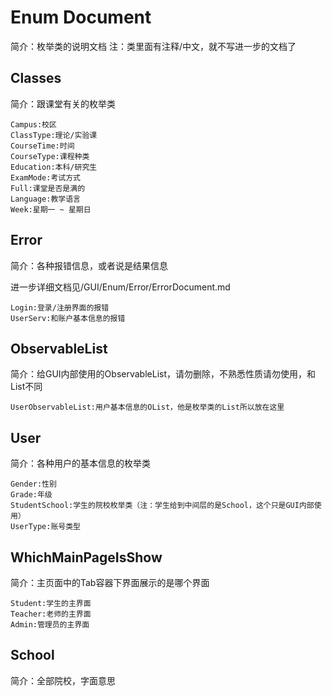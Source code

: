 # Enum Document
简介：枚举类的说明文档
注：类里面有注释/中文，就不写进一步的文档了
## Classes
简介：跟课堂有关的枚举类

    Campus:校区
    ClassType:理论/实验课
    CourseTime:时间
    CourseType:课程种类
    Education:本科/研究生
    ExamMode:考试方式
    Full:课堂是否是满的
    Language:教学语言
    Week:星期一 ~ 星期日
## Error
简介：各种报错信息，或者说是结果信息

进一步详细文档见/GUI/Enum/Error/ErrorDocument.md

    Login:登录/注册界面的报错
    UserServ:和账户基本信息的报错
## ObservableList
简介：给GUI内部使用的ObservableList，请勿删除，不熟悉性质请勿使用，和List不同

    UserObservableList:用户基本信息的OList，他是枚举类的List所以放在这里
## User
简介：各种用户的基本信息的枚举类

    Gender:性别
    Grade:年级
    StudentSchool:学生的院校枚举类（注：学生给到中间层的是School，这个只是GUI内部使用）
    UserType:账号类型

## WhichMainPageIsShow
简介：主页面中的Tab容器下界面展示的是哪个界面

    Student:学生的主界面
    Teacher:老师的主界面
    Admin:管理员的主界面

## School
简介：全部院校，字面意思